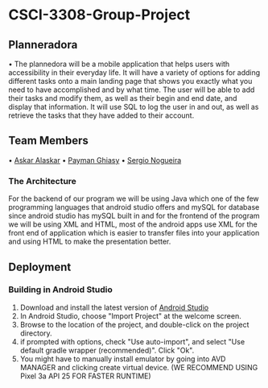# CSCI-3308-Group-Project

## Planneradora
• The plannedora will be a mobile application that helps
users with accessibility in their everyday life. It will have a variety of options for
adding different tasks onto a main landing page that shows you exactly what you
need to have accomplished and by what time. The user will be able to add their
tasks and modify them, as well as their begin and end date, and display that
information. It will use SQL to log the user in and out, as well as retrieve the
tasks that they have added to their account.


## Team Members
  • [Askar Alaskar](https://github.com/moal2839)
  • [Payman Ghiasy](https://github.com/paimang)
  • [Sergio Nogueira](https://github.com/seno7509)
  
### The Architecture 
For the backend of our program we will be using
Java which one of the few programming languages that android studio offers and
mySQL for database since android studio has mySQL built in and for the
frontend of the program we will be using XML and HTML, most of the android
apps use XML for the front end of application which is easier to transfer files into
your application and using HTML to make the presentation better.

## Deployment

### Building in Android Studio

1. Download and install the latest version of [Android Studio](https://developer.android.com/studio)
2. In Android Studio, choose "Import Project" at the welcome screen.
3. Browse to the location of the project, and double-click on the project directory.
4. if prompted with options, check "Use auto-import", and select "Use default gradle wrapper (recommended)". Click "Ok".
5. You might have to manually install emulator by going into AVD MANAGER and clicking create virtual device. (WE RECOMMEND USING Pixel 3a API 25 FOR FASTER RUNTIME)
